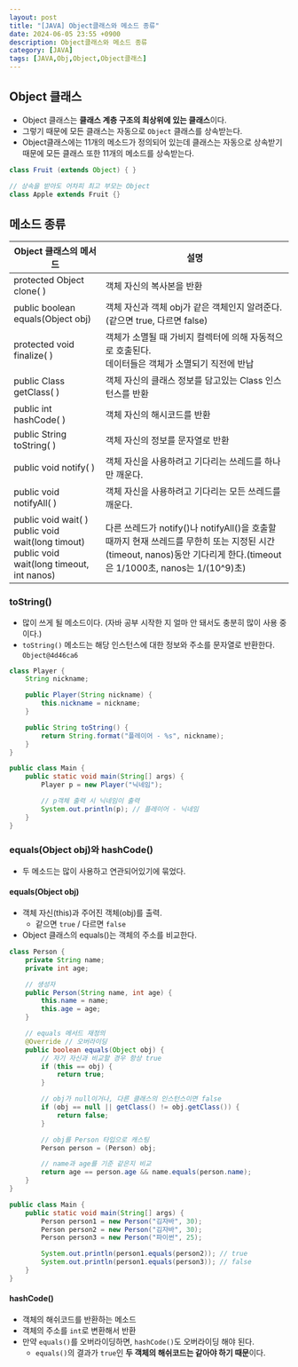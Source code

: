 ```yaml
---
layout: post
title: "[JAVA] Object클래스와 메소드 종류"
date: 2024-06-05 23:55 +0900
description: Object클래스와 메소드 종류
category: [JAVA]
tags: [JAVA,Obj,Object,Object클래스]
---
```

## Object 클래스
- Object 클래스는 **클래스 계층 구조의 최상위에 있는 클래스**이다.
- 그렇기 때문에 모든 클래스는 자동으로 `Object` 클래스를 상속받는다.
- Object클래스에는 11개의 메소드가 정의되어 있는데 클래스는 자동으로 상속받기 때문에 모든 클래스 또한 11개의 메소드를 상속받는다.

```java
class Fruit (extends Object) { }

// 상속을 받아도 어차피 최고 부모는 Object
class Apple extends Fruit {}
```

## 메소드 종류

| Object 클래스의 메서드| 설명|
|--|--|
| protected Object clone( )| 객체 자신의 복사본을 반환|
| public boolean equals(Object obj)| 객체 자신과 객체 obj가 같은 객체인지 알려준다.<br/>(같으면 true, 다르면 false)|
| protected void finalize( )| 객체가 소멸될 때 가비지 컬렉터에 의해 자동적으로 호출된다.<br/>데이터들은 객체가 소멸되기 직전에 반납|
| public Class getClass( )| 객체 자신의 클래스 정보를 담고있는 Class 인스턴스를 반환|
| public int hashCode( )| 객체 자신의 해시코드를 반환|
| public&nbsp;String toString( )| 객체 자신의 정보를 문자열로 반환|
| public void notify( )|객체 자신을 사용하려고 기다리는 쓰레드를 하나만 깨운다.|
| public void notifyAll( )|객체 자신을 사용하려고 기다리는 모든 쓰레드를 깨운다.|
| public void wait( )<br/>public void wait(long timout)<br/>public void wait(long timeout, int nanos) | 다른 쓰레드가 notify()나 notifyAll()을 호출할 때까지 현재 쓰레드를 무한히 또는 지정된 시간(timeout, nanos)동안 기다리게 한다.(timeout은 1/1000초, nanos는 1/(10^9)초) |

### toString()
- 많이 쓰게 될 메소드이다. (자바 공부 시작한 지 얼마 안 돼서도 충분히 많이 사용 중이다.)
- `toString()` 메소드는 해당 인스턴스에 대한 정보와 주소를 문자열로 반환한다. `Object@4d46ca6`

```java
class Player {
    String nickname;

    public Player(String nickname) {
        this.nickname = nickname;
    }

    public String toString() {
        return String.format("플레이어 - %s", nickname);
    }
}

public class Main {
    public static void main(String[] args) {
        Player p = new Player("닉네임");

        // p객체 출력 시 닉네임이 출력  
        System.out.println(p); // 플레이어 - 닉네임  
    }
}
```
### equals(Object obj)와 hashCode()
-  두 메소드는 많이 사용하고 연관되어있기에 묶었다.

#### equals(Object obj)
- 객체 자신(this)과 주어진 객체(obj)를 출력.
	- 같으면 `true` / 다르면 `false`
- Object 클래스의 equals()는 객체의 주소를 비교한다.

```java
class Person {
    private String name;
    private int age;

    // 생성자
    public Person(String name, int age) {
        this.name = name;
        this.age = age;
    }

    // equals 메서드 재정의
    @Override // 오버라이딩
    public boolean equals(Object obj) {
        // 자기 자신과 비교할 경우 항상 true
        if (this == obj) {
            return true;
        }

        // obj가 null이거나, 다른 클래스의 인스턴스이면 false
        if (obj == null || getClass() != obj.getClass()) {
            return false;
        }

        // obj를 Person 타입으로 캐스팅
        Person person = (Person) obj;

        // name과 age를 기준 같은지 비교
        return age == person.age && name.equals(person.name);
    }
}

public class Main {
    public static void main(String[] args) {
        Person person1 = new Person("김자바", 30);
        Person person2 = new Person("김자바", 30);
        Person person3 = new Person("파이썬", 25);

        System.out.println(person1.equals(person2)); // true
        System.out.println(person1.equals(person3)); // false
    }
}
```

#### hashCode()
- 객체의 해쉬코드를 반환하는 메소드
- 객체의 주소를 `int`로 변환해서 반환
- 만약 `equals()`를 오버라이딩하면, `hashCode()`도 오버라이딩 해야 된다.
  - `equals()`의 결과가 `true`인 **두 객체의 해쉬코드는 같아야 하기 때문**이다.